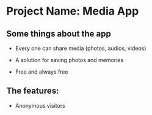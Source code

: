 
# Project Name: Media App

## Some things about the app

- Every one can share media (photos, audios, videos)

- A solution for saving photos and memories

- Free and always free

## The features:

- Anonymous visitors

